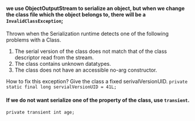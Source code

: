 #### we use ObjectOutputStream to serialize an object, but when we change the class file which the object belongs to, there will be a `InvalidClassException`;

Thrown when the Serialization runtime detects one of the following problems with a Class.
1. The serial version of the class does not match that of the class descriptor read from the stream.
2. The class contains unknown datatypes.
3. The class does not have an accessible no-arg constructor.

How to fix this exception?
Give the class a fixed serivalVersionUID.
`private static final long servialVersionUID = 41L;`

#### If we do not want serialize one of the property of the class, use `transient`.
`private transient int age;`

